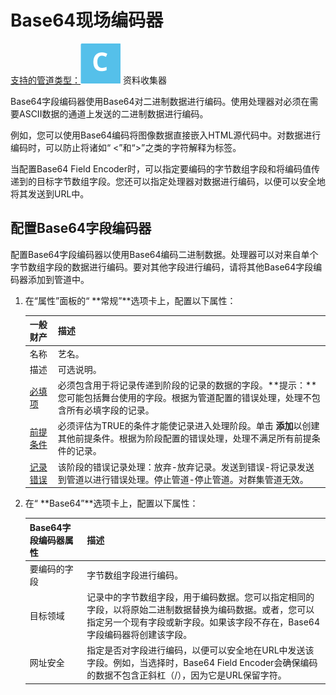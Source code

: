 # Base64现场编码器

[支持的管道类型：](https://streamsets.com/documentation/controlhub/latest/help/datacollector/UserGuide/Pipeline_Configuration/ProductIcons_Doc.html#concept_mjg_ly5_pgb)![img](imgs/icon-SDC-20200310175248997.png) 资料收集器

Base64字段编码器使用Base64对二进制数据进行编码。使用处理器对必须在需要ASCII数据的通道上发送的二进制数据进行编码。

例如，您可以使用Base64编码将图像数据直接嵌入HTML源代码中。对数据进行编码时，可以防止将诸如“ <”和“>”之类的字符解释为标签。

当配置Base64 Field Encoder时，可以指定要编码的字节数组字段和将编码值传递到的目标字节数组字段。您还可以指定处理器对数据进行编码，以便可以安全地将其发送到URL中。

## 配置Base64字段编码器

配置Base64字段编码器以使用Base64编码二进制数据。处理器可以对来自单个字节数组字段的数据进行编码。要对其他字段进行编码，请将其他Base64字段编码器添加到管道中。

1. 在“属性”面板的“ **常规”**选项卡上，配置以下属性：

   | 一般财产                                                     | 描述                                                         |
   | :----------------------------------------------------------- | :----------------------------------------------------------- |
   | 名称                                                         | 艺名。                                                       |
   | 描述                                                         | 可选说明。                                                   |
   | [必填项](https://streamsets.com/documentation/controlhub/latest/help/datacollector/UserGuide/Pipeline_Design/DroppingUnwantedRecords.html#concept_dnj_bkm_vq) | 必须包含用于将记录传递到阶段的记录的数据的字段。**提示：**您可能包括舞台使用的字段。根据为管道配置的错误处理，处理不包含所有必填字段的记录。 |
   | [前提条件](https://streamsets.com/documentation/controlhub/latest/help/datacollector/UserGuide/Pipeline_Design/DroppingUnwantedRecords.html#concept_msl_yd4_fs) | 必须评估为TRUE的条件才能使记录进入处理阶段。单击 **添加**以创建其他前提条件。根据为阶段配置的错误处理，处理不满足所有前提条件的记录。 |
   | [记录错误](https://streamsets.com/documentation/controlhub/latest/help/datacollector/UserGuide/Pipeline_Design/ErrorHandling.html#concept_atr_j4y_5r) | 该阶段的错误记录处理：放弃-放弃记录。发送到错误-将记录发送到管道以进行错误处理。停止管道-停止管道。对群集管道无效。 |

2. 在“ **Base64”**选项卡上，配置以下属性：

   | Base64字段编码器属性 | 描述                                                         |
   | :------------------- | :----------------------------------------------------------- |
   | 要编码的字段         | 字节数组字段进行编码。                                       |
   | 目标领域             | 记录中的字节数组字段，用于编码数据。您可以指定相同的字段，以将原始二进制数据替换为编码数据。或者，您可以指定另一个现有字段或新字段。如果该字段不存在，Base64字段编码器将创建该字段。 |
   | 网址安全             | 指定是否对字段进行编码，以便可以安全地在URL中发送该字段。例如，当选择时，Base64 Field Encoder会确保编码的数据不包含正斜杠（/），因为它是URL保留字符。 |